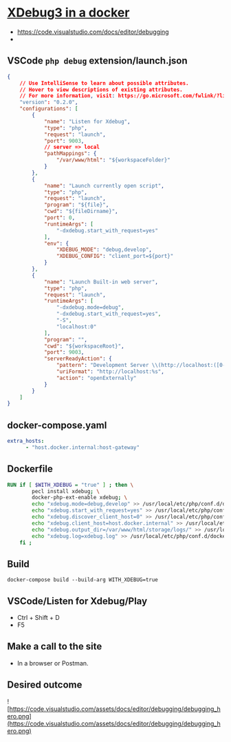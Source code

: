 # [XDebug3 in a docker](https://www.youtube.com/watch?v=ZIGdBSD6zvU)
* https://code.visualstudio.com/docs/editor/debugging
* 
## VSCode `php debug` extension/launch.json

```json
{
    // Use IntelliSense to learn about possible attributes.
    // Hover to view descriptions of existing attributes.
    // For more information, visit: https://go.microsoft.com/fwlink/?linkid=830387
    "version": "0.2.0",
    "configurations": [
        {
            "name": "Listen for Xdebug",
            "type": "php",
            "request": "launch",
            "port": 9003,
            // server => local
            "pathMappings": {
                "/var/www/html": "${workspaceFolder}"
            }
        },
        {
            "name": "Launch currently open script",
            "type": "php",
            "request": "launch",
            "program": "${file}",
            "cwd": "${fileDirname}",
            "port": 0,
            "runtimeArgs": [
                "-dxdebug.start_with_request=yes"
            ],
            "env": {
                "XDEBUG_MODE": "debug,develop",
                "XDEBUG_CONFIG": "client_port=${port}"
            }
        },
        {
            "name": "Launch Built-in web server",
            "type": "php",
            "request": "launch",
            "runtimeArgs": [
                "-dxdebug.mode=debug",
                "-dxdebug.start_with_request=yes",
                "-S",
                "localhost:0"
            ],
            "program": "",
            "cwd": "${workspaceRoot}",
            "port": 9003,
            "serverReadyAction": {
                "pattern": "Development Server \\(http://localhost:([0-9]+)\\) started",
                "uriFormat": "http://localhost:%s",
                "action": "openExternally"
            }
        }
    ]
}
```

## docker-compose.yaml

```yml
extra_hosts:
      - "host.docker.internal:host-gateway"
```

## Dockerfile

```Dockerfile
RUN if [ $WITH_XDEBUG = "true" ] ; then \
        pecl install xdebug; \
        docker-php-ext-enable xdebug; \
        echo "xdebug.mode=debug,develop" >> /usr/local/etc/php/conf.d/docker-php-ext-xdebug.ini; \
        echo "xdebug.start_with_request=yes" >> /usr/local/etc/php/conf.d/docker-php-ext-xdebug.ini; \
        echo "xdebug.discover_client_host=0" >> /usr/local/etc/php/conf.d/docker-php-ext-xdebug.ini; \
        echo "xdebug.client_host=host.docker.internal" >> /usr/local/etc/php/conf.d/docker-php-ext-xdebug.ini; \
        echo "xdebug.output_dir=/var/www/html/storage/logs/" >> /usr/local/etc/php/conf.d/docker-php-ext-xdebug.ini; \
        echo "xdebug.log=xdebug.log" >> /usr/local/etc/php/conf.d/docker-php-ext-xdebug.ini; \
    fi ;
```

## Build

```shell
docker-compose build --build-arg WITH_XDEBUG=true
```

## VSCode/Listen for Xdebug/Play

* Ctrl + Shift + D
* F5

## Make a call to the site

* In a browser or Postman.

## Desired outcome

![https://code.visualstudio.com/assets/docs/editor/debugging/debugging_hero.png](https://code.visualstudio.com/assets/docs/editor/debugging/debugging_hero.png)
